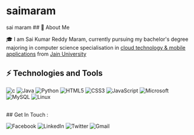 # saimaram

<html>
  sai maram
  ## 🚀 About Me <br>

🎓 I am Sai Kumar Reddy Maram, currently pursuing my bachelor's degree majoring in computer science specialisation in [cloud technology & mobile applications](https://set.jainuniversity.ac.in/academics/computer-science-engineering/btech-computer-technology) from [Jain University](https://www.jainuniversity.ac.in/)
<br>
## ⚡ Technologies and Tools <br>

![c](https://img.shields.io/badge/C-00599C?style=for-the-badge&logo=c&logoColor=white)
![Java](https://img.shields.io/badge/Java-ED8B00?style=for-the-badge&logo=java&logoColor=white)
![Python](https://img.shields.io/badge/Python-FFD43B?style=for-the-badge&logo=python&logoColor=blue)
![HTML5](https://img.shields.io/badge/HTML5-E34F26?style=for-the-badge&logo=html5&logoColor=white)
![CSS3](https://img.shields.io/badge/CSS3-1572B6?style=for-the-badge&logo=css3&logoColor=white)
![JavaScript](https://img.shields.io/badge/JavaScript-323330?style=for-the-badge&logo=javascript&logoColor=F7DF1E)
![Microsoft](https://img.shields.io/badge/Microsoft-0078D4?style=for-the-badge&logo=microsoft&logoColor=white)
![MySQL](https://img.shields.io/badge/MySQL-005C84?style=for-the-badge&logo=mysql&logoColor=white)
![Linux](https://img.shields.io/badge/Linux-FCC624?style=for-the-badge&logo=linux&logoColor=black)

<br/>
  ## Get In Touch :<br>
  
 ![Facebook](https://img.shields.io/badge/Facebook-%231877F2.svg?style=for-the-badge&logo=Facebook&logoColor=white)
  ![LinkedIn](https://img.shields.io/badge/linkedin-%230077B5.svg?style=for-the-badge&logo=linkedin&logoColor=white)
  ![Twitter](https://img.shields.io/badge/<handle>-%231DA1F2.svg?style=for-the-badge&logo=Twitter&logoColor=white)
  ![Gmail](https://img.shields.io/badge/Gmail-D14836?style=for-the-badge&logo=gmail&logoColor=white)
  </html>

